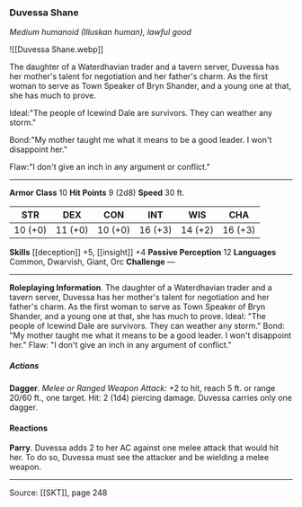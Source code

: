 ### Duvessa Shane
_Medium humanoid (Illuskan human), lawful good_

![[Duvessa Shane.webp]]

The daughter of a Waterdhavian trader and a tavern server, Duvessa has her mother's talent for negotiation and her father's charm. As the first woman to serve as Town Speaker of Bryn Shander, and a young one at that, she has much to prove.

Ideal:"The people of Icewind Dale are survivors. They can weather any storm."

Bond:"My mother taught me what it means to be a good leader. I won't disappoint her."

Flaw:"I don't give an inch in any argument or conflict."






---

**Armor Class** 10
**Hit Points** 9 (2d8)
**Speed** 30 ft.

| STR     | DEX     | CON     | INT     | WIS     | CHA     |
|---------|---------|---------|---------|---------|---------|
| 10 (+0) | 11 (+0) | 10 (+0) | 16 (+3) | 14 (+2) | 16 (+3) |

**Skills** [[deception]] +5, [[insight]] +4
**Passive Perception** 12
**Languages** Common, Dwarvish, Giant, Orc
**Challenge** —

---

**Roleplaying Information**. The daughter of a Waterdhavian trader and a tavern server, Duvessa has her mother's talent for negotiation and her father's charm. As the first woman to serve as Town Speaker of Bryn Shander, and a young one at that, she has much to prove. Ideal: "The people of Icewind Dale are survivors. They can weather any storm." Bond: "My mother taught me what it means to be a good leader. I won't disappoint her." Flaw: "I don't give an inch in any argument of conflict."

##### Actions
**Dagger**. _Melee or Ranged Weapon Attack:_ +2 to hit, reach 5 ft. or range 20/60 ft., one target. Hit: 2 (1d4) piercing damage. Duvessa carries only one dagger.

#### Reactions
**Parry**. Duvessa adds 2 to her AC against one melee attack that would hit her. To do so, Duvessa must see the attacker and be wielding a melee weapon.


---

Source: [[SKT]], page 248